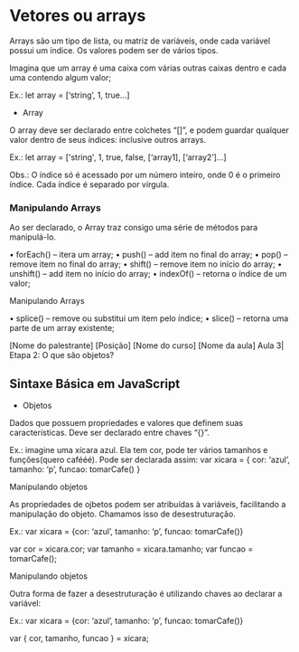 # Vetores ou arrays

Arrays são um tipo de lista, ou matriz de variáveis, onde cada
variável possui um índice. Os valores podem ser de vários tipos.

Imagina que um array é uma caixa com várias outras caixas dentro
e cada uma contendo algum valor;

Ex.: let array = [‘string’, 1, true...]

- Array

O array deve ser declarado entre colchetes “[]”, e podem guardar
qualquer valor dentro de seus índices: inclusive outros arrays.

Ex.: let array = ['string', 1, true, false, [‘array1], [‘array2’]...]

Obs.: O índice só é acessado por um número inteiro, onde 0 é o
primeiro índice. Cada índice é separado por vírgula.

### Manipulando Arrays

Ao ser declarado, o Array traz consigo uma série de métodos para
manipulá-lo.

• forEach() – itera um array;
• push() – add item no final do array;
• pop() – remove item no final do array;
• shift() – remove item no início do array;
• unshift() – add item no início do array;
• indexOf() – retorna o índice de um valor;

Manipulando Arrays

• splice() – remove ou substitui um item pelo índice;
• slice() – retorna uma parte de um array existente;

[Nome do palestrante]
[Posição]
[Nome do curso]
[Nome da aula] Aula 3| Etapa 2:
O que são objetos?

## Sintaxe Básica em JavaScript

- Objetos

Dados que possuem propriedades e valores que definem suas
características. Deve ser declarado entre chaves “{}”.

Ex.: imagine uma xícara azul. Ela tem cor, pode ter vários
tamanhos e funções(quero cafééé). Pode ser declarada assim:
var xicara = {
cor: ‘azul’,
tamanho: ‘p’,
funcao: tomarCafe()
}

Manipulando objetos

As propriedades de ojbetos podem ser atribuídas à variáveis,
facilitando a manipulação do objeto. Chamamos isso de
desestruturação.

Ex.: var xicara = {cor: ‘azul’, tamanho: ‘p’, funcao: tomarCafe()}

var cor = xicara.cor;
var tamanho = xicara.tamanho;
var funcao = tomarCafe();

Manipulando objetos

Outra forma de fazer a desestruturação é utilizando chaves ao
declarar a variável:

Ex.: var xicara = {cor: ‘azul’, tamanho: ‘p’, funcao: tomarCafe()}

var { cor, tamanho, funcao } = xicara;